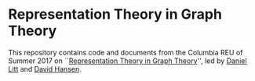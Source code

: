 # Representation Theory in Graph Theory

This repository contains code and documents from the Columbia REU of Summer 2017
on ``[Representation Theory in Graph Theory][REU-site]'', led by
[Daniel Litt][DL] and [David Hansen][DH].

[REU-site]: http://www.math.columbia.edu/~ccliu/REU2017_Hansen-Litt.html
[DL]: https://www.daniellitt.com/
[DH]: http://math.columbia.edu/~hansen/
